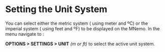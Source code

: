 # Setting the Unit System

You can select either the metric system ( using meter and ºC) or the imperial system ( using feet and ºF) to be displayed on the MNemo.
In the menu navigate to :

**OPTIONS > SETTINGS > UNIT** _(m or ft)_ to select the active unit system.
